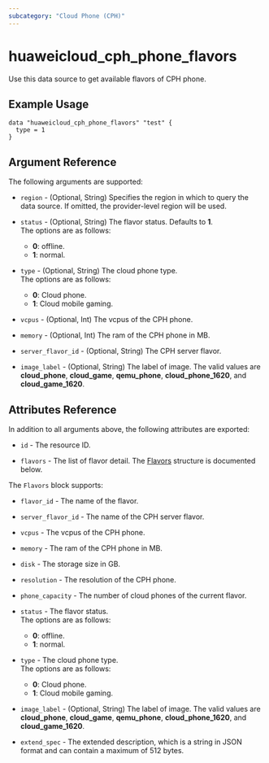 ```yaml
---
subcategory: "Cloud Phone (CPH)"
---
```


# huaweicloud_cph_phone_flavors

Use this data source to get available flavors of CPH phone.

## Example Usage

```
data "huaweicloud_cph_phone_flavors" "test" {
  type = 1
}
```

## Argument Reference

The following arguments are supported:

* `region` - (Optional, String) Specifies the region in which to query the data source.
  If omitted, the provider-level region will be used.

* `status` - (Optional, String) The flavor status. Defaults to **1**.  
  The options are as follows:
    - **0**: offline.
    - **1**: normal.

* `type` - (Optional, String) The cloud phone type.  
  The options are as follows:
    - **0**: Cloud phone.
    - **1**: Cloud mobile gaming.

* `vcpus` - (Optional, Int) The vcpus of the CPH phone.

* `memory` - (Optional, Int) The ram of the CPH phone in MB.

* `server_flavor_id` - (Optional, String) The CPH server flavor.

* `image_label` - (Optional, String) The label of image.
  The valid values are **cloud_phone**, **cloud_game**, **qemu_phone**, **cloud_phone_1620**, and **cloud_game_1620**.

## Attributes Reference

In addition to all arguments above, the following attributes are exported:

* `id` - The resource ID.

* `flavors` - The list of flavor detail.
  The [Flavors](#phoneFlavors_Flavors) structure is documented below.

<a name="phoneFlavors_Flavors"></a>
The `Flavors` block supports:

* `flavor_id` - The name of the flavor.

* `server_flavor_id` - The name of the CPH server flavor.

* `vcpus` - The vcpus of the CPH phone.

* `memory` - The ram of the CPH phone in MB.

* `disk` - The storage size in GB.

* `resolution` - The resolution of the CPH phone.

* `phone_capacity` - The number of cloud phones of the current flavor.

* `status` - The flavor status.  
  The options are as follows:
    - **0**: offline.
    - **1**: normal.

* `type` - The cloud phone type.  
  The options are as follows:
    - **0**: Cloud phone.
    - **1**: Cloud mobile gaming.

* `image_label` - (Optional, String) The label of image.
  The valid values are **cloud_phone**, **cloud_game**, **qemu_phone**, **cloud_phone_1620**, and **cloud_game_1620**.

* `extend_spec` - The extended description, which is a string in JSON format and can contain a maximum of 512 bytes.
